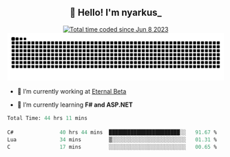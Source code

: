 <h2 align="center">👋 Hello! I'm nyarkus_</h2>
<p align="center">
  <a href="https://wakatime.com/@8f9aa332-6725-4e00-a5d9-b2317a4b74a6">
    <img src="https://wakatime.com/badge/user/8f9aa332-6725-4e00-a5d9-b2317a4b74a6.svg" alt="Total time coded since Jun 8 2023" />
  </a>
  <br>
  <img src = "https://github.com/nyarkus/nyarkus/blob/output/github-snake-dark.svg">
</p>

- 🔭 I’m currently working at [Eternal Beta](https://github.com/Kacianoki/Eternal-Beta)
<!--- 💬 Ask me about **nothing :<**-->
- 🌱 I’m currently learning **F# and ASP.NET**

<!--START_SECTION:waka-->

```fs
Total Time: 44 hrs 11 mins

C#               40 hrs 44 mins  ███████████████████████░░   91.67 %
Lua              34 mins         ▒░░░░░░░░░░░░░░░░░░░░░░░░   01.31 %
C                17 mins         ░░░░░░░░░░░░░░░░░░░░░░░░░   00.65 %
```

<!--END_SECTION:waka-->
